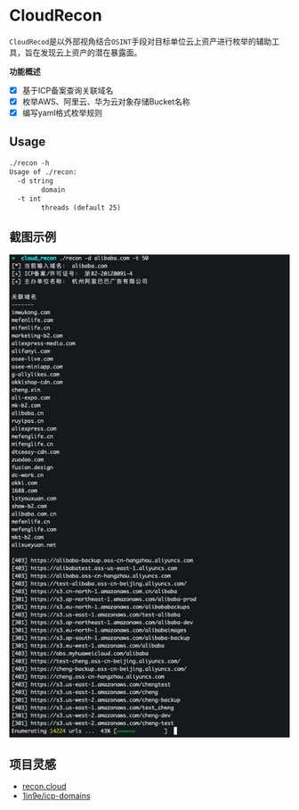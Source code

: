 CloudRecon
==========

`CloudRecod`是以外部视角结合`OSINT`手段对目标单位云上资产进行枚举的辅助工具，旨在发现云上资产的潜在暴露面。

**功能概述**
- [x] 基于ICP备案查询关联域名
- [x] 枚举AWS、阿里云、华为云对象存储Bucket名称
- [x] 编写yaml格式枚举规则

Usage
-----
```
./recon -h
Usage of ./recon:
  -d string
    	domain
  -t int
    	threads (default 25)
```  

截图示例
-------
![](./docs/example.png)


项目灵感
-------
- [recon.cloud](https://recon.cloud/)
- [1in9e/icp-domains](https://github.com/1in9e/icp-domains)